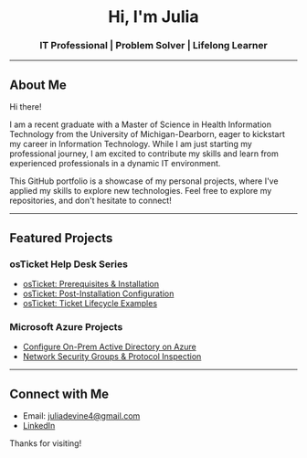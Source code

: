 <h1 align="center">Hi, I'm Julia </h1>
<h3 align="center">IT Professional | Problem Solver | Lifelong Learner</h3>

---

##  About Me

Hi there!

I am a recent graduate with a Master of Science in Health Information Technology from the University of Michigan-Dearborn, eager to kickstart my career in Information Technology. While I am just starting my professional journey, I am excited to contribute my skills and learn from experienced professionals in a dynamic IT environment. 

This GitHub portfolio is a showcase of my personal projects, where I've applied my skills to explore new technologies. Feel free to explore my repositories, and don't hesitate to connect!

---

##  Featured Projects

###  osTicket Help Desk Series
-  [osTicket: Prerequisites & Installation](https://github.com/julia-devine/osticket-prereqs)
-  [osTicket: Post-Installation Configuration](https://github.com/julia-devine/post-install-config)
-  [osTicket: Ticket Lifecycle Examples](https://github.com/julia-devine/ticket-lifecycle)

###  Microsoft Azure Projects
-  [Configure On-Prem Active Directory on Azure](https://github.com/julia-devine/configure-ad)
-  [Network Security Groups & Protocol Inspection](https://github.com/julia-devine/azure-network-protocols)

---

##  Connect with Me

-  Email: juliadevine4@gmail.com  
-  [LinkedIn](https://www.linkedin.com/in/juliadevine04)

Thanks for visiting! 
